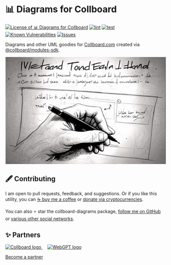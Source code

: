 # 📊 Diagrams for Collboard

<!--Badges-->
<!--⚠️WARNING: This section was generated by https://github.com/hejny/batch-project-editor/blob/main/src/workflows/800-badges/badges.ts so every manual change will be overwritten.-->


[![License of 📊 Diagrams for Collboard](https://img.shields.io/github/license/hejny/collboard-diagrams.svg?style=flat)](https://github.com/hejny/collboard-diagrams/blob/main/LICENSE)
[![lint](https://github.com/hejny/collboard-diagrams/actions/workflows/lint.yml/badge.svg)](https://github.com/hejny/collboard-diagrams/actions/workflows/lint.yml)
[![test](https://github.com/hejny/collboard-diagrams/actions/workflows/test.yml/badge.svg)](https://github.com/hejny/collboard-diagrams/actions/workflows/test.yml)
[![Known Vulnerabilities](https://snyk.io/test/github/hejny/collboard-diagrams/badge.svg)](https://snyk.io/test/github/hejny/collboard-diagrams)
[![Issues](https://img.shields.io/github/issues/hejny/collboard-diagrams.svg?style=flat)](https://github.com/hejny/collboard-diagrams/issues)

<!--/Badges-->

Diagrams and other UML goodies for [Collboard.com](https://collboard.com/) created via [@collboard/modules-sdk](https://www.npmjs.com/package/@collboard/modules-sdk).

<!--Wallpaper-->
<!--⚠️WARNING: This section was generated by https://github.com/hejny/batch-project-editor/blob/main/src//workflows/315-ai-generated-wallpaper/4-aiGeneratedWallpaperUseInReadme.ts so every manual change will be overwritten.-->

[![Wallpaper of ✒️ Freehand++ for Collboard](assets/ai/wallpaper/gallery/06dfafe0-3abb-450e-8470-eaf50ad3b935-0_0.png)](https://www.midjourney.com/app/jobs/06dfafe0-3abb-450e-8470-eaf50ad3b935)

<!--/Wallpaper-->



<!--Contributing-->
<!--⚠️WARNING: This section was generated by https://github.com/hejny/batch-project-editor/blob/main/src/workflows/810-contributing/contributing.ts so every manual change will be overwritten.-->

## 🖋️ Contributing

I am open to pull requests, feedback, and suggestions. Or if you like this utility, you can [☕ buy me a coffee](https://www.buymeacoffee.com/hejny) or [donate via cryptocurrencies](https://github.com/hejny/hejny/blob/main/documents/crypto.md).

You can also ⭐ star the collboard-diagrams package, [follow me on GitHub](https://github.com/hejny) or [various other social networks](https://www.pavolhejny.com/contact/).

<!--/Contributing-->


<!--Partners-->
<!--⚠️WARNING: This section was generated by https://github.com/hejny/batch-project-editor/blob/main/src/workflows/820-partners/partners.ts so every manual change will be overwritten.-->

## ✨ Partners


<a href="https://collboard.com/">
  <img src="https://collboard.fra1.cdn.digitaloceanspaces.com/assets/18.12.1/logo-small.png" alt="Collboard logo" width="50"  />
</a>
&nbsp;&nbsp;&nbsp;
<a href="https://webgpt.cz/?partner=ph&utm_medium=referral&utm_source=github-readme&utm_campaign=partner-ph">
  <img src="https://webgpt.cz/_next/static/media/webgpt-blue.e2bf1fff.png" alt="WebGPT logo" width="50"  />
</a>


[Become a partner](https://www.pavolhejny.com/contact/)

<!--/Partners-->